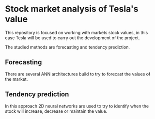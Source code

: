 # Stock market analysis of Tesla's value

This repository is focused on working with markets stock values, in this case Tesla will be used to carry out the development of the project.

The studied methods are forecasting and tendency prediction.

## Forecasting

There are several ANN architectures build to try to forecast the values of the market.

## Tendency prediction

In this approach 2D neural networks are used to try to identify when the stock will increase, decrease or maintain the value.
